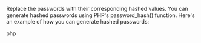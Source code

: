 Replace the passwords with their corresponding hashed values. You can generate hashed passwords using PHP's password_hash() function. Here's an example of how you can generate hashed passwords:

php